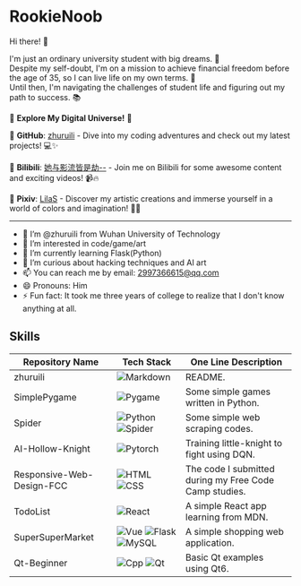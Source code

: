 # RookieNoob

Hi there! 👋

I'm just an ordinary university student with big dreams. 💭  
Despite my self-doubt, I'm on a mission to achieve financial freedom before the age of 35, so I can live life on my own terms. 💸  
Until then, I'm navigating the challenges of student life and figuring out my path to success. 📚  

🚀 **Explore My Digital Universe!** 🚀

🌟 **GitHub**: [zhuruili](https://github.com/zhuruili) - Dive into my coding adventures and check out my latest projects! 💻✨

🎥 **Bilibili**: [她与影流皆是劫--](https://space.bilibili.com/520045387) - Join me on Bilibili for some awesome content and exciting videos! 📹🔥

🎨 **Pixiv**: [LilaS](https://www.pixiv.net/users/93636567) - Discover my artistic creations and immerse yourself in a world of colors and imagination! 🎨🌈

---

- 👋 I’m @zhuruili from Wuhan University of Technology
- 👀 I’m interested in code/game/art
- 🌱 I’m currently learning Flask(Python)
- 💞️ I’m curious about hacking techniques and AI art
- 📫 You can reach me by email: 2997366615@qq.com
- 😄 Pronouns: Him
- ⚡ Fun fact: It took me three years of college to realize that I don't know anything at all.

## Skills

| Repository Name    | Tech Stack             | One Line Description |
|--------------------|-------------------------|-------------------------|
| zhuruili           | ![Markdown](https://img.shields.io/badge/-Markdown-000000?logo=markdown&logoColor=white) | README. |
| SimplePygame       | ![Pygame](https://img.shields.io/badge/-Pygame-3776AB?logo=python&logoColor=white) | Some simple games written in Python. |
| Spider             | ![Python](https://img.shields.io/badge/-Python-3776AB?logo=python&logoColor=white) ![Spider](https://img.shields.io/badge/🕷️%20Spider-white) | Some simple web scraping codes. |
| AI-Hollow-Knight   | ![Pytorch](https://img.shields.io/badge/-Pytorch-EE4C2C?logo=pytorch&logoColor=white) | Training little-knight to fight using DQN. |
| Responsive-Web-Design-FCC | ![HTML](https://img.shields.io/badge/-HTML-E34F26?logo=html5&logoColor=white) ![CSS](https://img.shields.io/badge/-CSS-1572B6?logo=css3&logoColor=white) | The code I submitted during my Free Code Camp studies. |
| TodoList           | ![React](https://img.shields.io/badge/-React-61DAFB?logo=react&logoColor=white) | A simple React app learning from MDN. |
| SuperSuperMarket   | ![Vue](https://img.shields.io/badge/-Vue.js-4FC08D?logo=vue.js&logoColor=white)  ![Flask](https://img.shields.io/badge/-Flask-000000?logo=flask&logoColor=white)  ![MySQL](https://img.shields.io/badge/-MySQL-4479A1?logo=mysql&logoColor=white) | A simple shopping web application. |
| Qt-Beginner        | ![Cpp](https://img.shields.io/badge/-Cpp-00599C?logo=c%2B%2B&logoColor=white)  ![Qt](https://img.shields.io/badge/-Qt-41CD52?logo=qt&logoColor=white) | Basic Qt examples using Qt6. |


<!---
zhuruili/zhuruili is a ✨ special ✨ repository because its `README.md` (this file) appears on your GitHub profile.
You can click the Preview link to take a look at your changes.
--->
